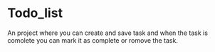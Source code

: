 # Todo_list
An project where you can create and save task and when the task is comolete you can mark it as complete or romove the task.
